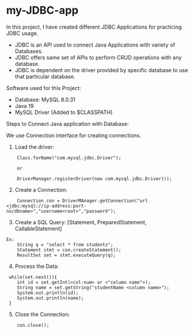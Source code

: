 # my-JDBC-app
In this project, I have created different JDBC Applications for practicing JDBC usage.

- JDBC is an API used to connect Java Applications with variety of Databases.
- JDBC offers same set of APIs to perform CRUD operations with any database.
- JDBC is dependent on the driver provided by specific database to use that particular database.


Software used for this Project:
- Database: MySQL 8.0.31
- Java 19
- MySQL Driver (Added to $CLASSPATH)

Steps to Connect Java application with Database:

We use Connection interface for creating connections.

1) Load the driver:
```
	Class.forName("com.mysql.jdbc.Driver"); 
	
	or
	
	DriverManager.registerDriver(new com.mysql.jdbc.Driver());
```
	
2) Create a Connection:
```
	Connection con = DriverMAnager.getConnection("url <jdbc:mysql://ip-address:port-no/dbname>","username<root>","password");
```

3) Create a SQL Query: [Statement, PreparedStatement, CallableStatement]
```
Ex:
	String q = "select * from students";
	Statement stmt = con.createStatement();
	ResultSet set = stmt.executeQuery(q);
```

4) Process the Data:
```
 while(set.next()){
 	int id = set.getInt(<col-num> or <"column name">);
 	String name = set.getString("studentName <column name>");
 	System.out.println(id);
 	System.out.println(name);
 }
```

5) Close the Connection:
```
	con.close();
```

	
